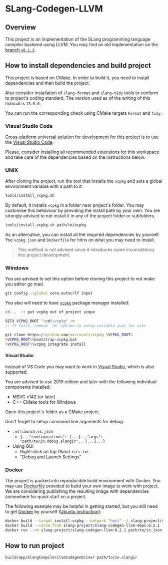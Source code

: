 # SLang-Codegen-LLVM

## Overview

This project is an implementation of the SLang programming language compiler backend using LLVM.
You may find an old implementation on the [branch `v0.1.3`](../../tree/v0.1.3).

## How to install dependencies and build project

This project is based on CMake. In order to build it, you need to install dependencies and then build the project.

Also consider installation of `clang-format` and `clang-tidy` tools to conform to project's coding standard.
The version used as of the writing of this manual is `13.0.0`.

You can run the corresponding check using CMake targets `Format` and `Tidy`.

### Visual Studio Code

Cross-platform universal solution for development for this project is to use the [Visual Studio Code](https://code.visualstudio.com).

Please, consider installing all recommended extensions for this workspace and take care of the dependencies based on the instructions below.

### UNIX

After cloning the project, run the tool that installs the `vcpkg` and sets a global environment variable with a path to it:
```bash
tools/install_vcpkg.sh
```

By default, it installs `vcpkg` in a folder near project's folder. You may customise this behaviour by providing the install path by your own.
You are strongly advised to not install it in any of the project folder or subfolders.
```bash
tools/install_vcpkg.sh path/to/vcpkg
```

As an alternative, you can install all the required dependencies by yourself. Yse `vcpkg.json` and `Dockerfile` for hitns on what you may need to install.
> This method is not advised since it introduces some inconsistency into project development.

### Windows

You are advised to set this option before cloning this project to not make you editor go mad.
```bat
git config --global core.autocrlf input
```

You also will need to have [`vcpkg`](https://github.com/Microsoft/vcpkg) package manager installed:
```bat
cd ..  :: put vcpkg out of project scope

SETX VCPKG_ROOT "%cd%\vcpkg" /m
:: If fails, remove `/m` option to setup variable just for user

git clone https://github.com/microsoft/vcpkg %VCPKG_ROOT%
%VCPKG_ROOT%\bootstrap-vcpkg.bat
%VCPKG_ROOT%\vcpkg integrate install
```

#### Visual Studio

Instead of VS Code you may want to work in [Visual Studio](https://visualstudio.microsoft.com/vs), which is also supported.

You are advised to use 2019 edition and later with the following individual components installed:
* MSVC v142 (or later)
* C++ CMake tools for Windows

Open this project's folder as a CMake project.

Don't forget to setup command line arguments for debug:
* `.vs\launch.vs.json`
    * `{..."configurations": [...{..."args": "path/to/in.debug.slangir"...}...]...}`
* Using GUI
    * Right-click on top `CMakeLists.txt`
    * "Debug and Launch Settings"

### Docker

The project is packed into reproducible build environment with Docker.
You may use [Dockerfile](Dockerfile) provided to build your own image to work with project.
We are considering publishing the resulting image with dependencies somewhere for quick start on a project.

The following example may be helpful in getting started, but you still need to get [Docker](https://docs.docker.com/engine/install) by yourself ([Ubuntu instruction](https://docs.docker.com/engine/install/ubuntu)):

```bash
docker build --target install-vcpkg --network "host" -t slang-project/slang-codegen-llvm-deps:0.2.1 .
docker build --cache-from slang-project/slang-codegen-llvm-deps:0.2.1 --network "host" -t slang-project/slang-codegen-llvm:0.2.1 .
docker run --rm slang-project/slang-codegen-llvm:0.2.1 path/to/in.json
```

## How to run project

```bash
build/app/SlangCompilerLlvmCodegenDriver path/to/in.slangir
```
